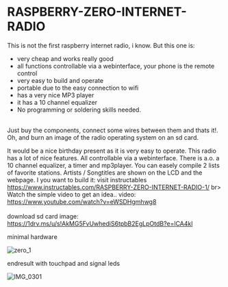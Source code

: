 # RASPBERRY-ZERO-INTERNET-RADIO
 
This is not the first raspberry internet radio, i know. But this one is:

- very cheap and works really good
- all functions controllable via a webinterface, your phone is the remote control
- very easy to build and operate
- portable due to the easy connection to wifi
- has a very nice MP3 player
- it has a 10 channel equalizer
- No programming or soldering skills needed. 

<br>
Just buy the components, connect some wires between them and thats it!. Oh, and burn an image of the radio operating system on an sd card.

It would be a nice birthday present as it is very easy to operate. This radio has a lot of nice features. All controllable via a webinterface. There is a.o. a 10 channel equalizer, a timer and mp3player. You can easely compile 2 lists of favorite stations. Artists / Songtitles are shown on the LCD and the webpage. I you want to build it: visit instructables https://www.instructables.com/RASPBERRY-ZERO-INTERNET-RADIO-1/
br><br>Watch the simple video to get an idea..
video: https://www.youtube.com/watch?v=eWSDHgmhwg8
<br><br>download sd card image:
https://1drv.ms/u/s!AkMG5FvUwhediS6tpbB2EgLpOtdB?e=lCA4kl

minimal hardware

![zero_1](https://user-images.githubusercontent.com/12282915/147959158-b923091e-5920-4054-911e-7d959abda161.jpg)

endresult with touchpad and signal leds

![IMG_0301](https://user-images.githubusercontent.com/12282915/147958951-3cff5bae-80cc-4ee5-b2bd-6a029c6e4c1c.JPG)

